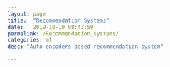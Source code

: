 ```yaml
---
layout: page
title:  "Recommendation Systems"
date:   2019-10-10 08:43:59
permalink: /Recommendation_systems/
categories: ml
desc: "Auto encoders based recommendation system"

---
```

